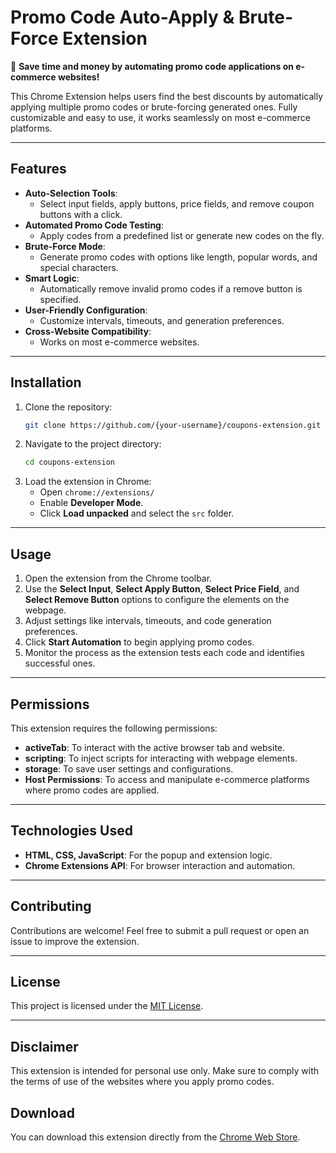 # Promo Code Auto-Apply & Brute-Force Extension

🚀 **Save time and money by automating promo code applications on e-commerce websites!**

This Chrome Extension helps users find the best discounts by automatically applying multiple promo codes or brute-forcing generated ones. Fully customizable and easy to use, it works seamlessly on most e-commerce platforms.

---

## Features

- **Auto-Selection Tools**: 
  - Select input fields, apply buttons, price fields, and remove coupon buttons with a click.
- **Automated Promo Code Testing**: 
  - Apply codes from a predefined list or generate new codes on the fly.
- **Brute-Force Mode**: 
  - Generate promo codes with options like length, popular words, and special characters.
- **Smart Logic**: 
  - Automatically remove invalid promo codes if a remove button is specified.
- **User-Friendly Configuration**: 
  - Customize intervals, timeouts, and generation preferences.
- **Cross-Website Compatibility**: 
  - Works on most e-commerce websites.

---

## Installation

1. Clone the repository:
   ```bash
   git clone https://github.com/{your-username}/coupons-extension.git
   ```
2. Navigate to the project directory:
   ```bash
   cd coupons-extension
   ```
3. Load the extension in Chrome:
   - Open `chrome://extensions/`
   - Enable **Developer Mode**.
   - Click **Load unpacked** and select the `src` folder.

---

## Usage

1. Open the extension from the Chrome toolbar.
2. Use the **Select Input**, **Select Apply Button**, **Select Price Field**, and **Select Remove Button** options to configure the elements on the webpage.
3. Adjust settings like intervals, timeouts, and code generation preferences.
4. Click **Start Automation** to begin applying promo codes.
5. Monitor the process as the extension tests each code and identifies successful ones.

---

## Permissions

This extension requires the following permissions:

- **activeTab**: To interact with the active browser tab and website.
- **scripting**: To inject scripts for interacting with webpage elements.
- **storage**: To save user settings and configurations.
- **Host Permissions**: To access and manipulate e-commerce platforms where promo codes are applied.

---

## Technologies Used

- **HTML, CSS, JavaScript**: For the popup and extension logic.
- **Chrome Extensions API**: For browser interaction and automation.

---

## Contributing

Contributions are welcome! Feel free to submit a pull request or open an issue to improve the extension.

---

## License

This project is licensed under the [MIT License](LICENSE).

---

## Disclaimer

This extension is intended for personal use only. Make sure to comply with the terms of use of the websites where you apply promo codes.

## Download

You can download this extension directly from the [Chrome Web Store](https://chromewebstore.google.com/detail/promo-code-auto-apply-bru/ncioiacfnkimgobfieomdjjbgfomonga).
